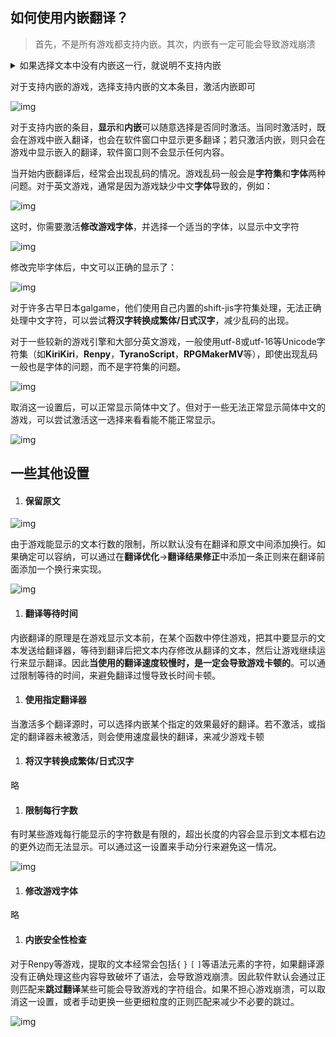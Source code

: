 ## 如何使用内嵌翻译？

> 首先，不是所有游戏都支持内嵌。其次，内嵌有一定可能会导致游戏崩溃


<details>
  <summary>如果选择文本中没有内嵌这一行，就说明不支持内嵌</summary>
  <img src="https://image.lunatranslator.org/zh/embed/noembed.png">
  <img src="https://image.lunatranslator.org/zh/embed/someembed.png">
</details>

对于支持内嵌的游戏，选择支持内嵌的文本条目，激活内嵌即可

![img](https://image.lunatranslator.org/zh/embed/select.png)

对于支持内嵌的条目，**显示**和**内嵌**可以随意选择是否同时激活。当同时激活时，既会在游戏中嵌入翻译，也会在软件窗口中显示更多翻译；若只激活内嵌，则只会在游戏中显示嵌入的翻译，软件窗口则不会显示任何内容。

当开始内嵌翻译后，经常会出现乱码的情况。游戏乱码一般会是**字符集**和**字体**两种问题。对于英文游戏，通常是因为游戏缺少中文**字体**导致的，例如：

![img](https://image.lunatranslator.org/zh/embed/luanma.png)

这时，你需要激活**修改游戏字体**，并选择一个适当的字体，以显示中文字符

![img](https://image.lunatranslator.org/zh/embed/ziti.png)

修改完毕字体后，中文可以正确的显示了：

![img](https://image.lunatranslator.org/zh/embed/okembed.png)

对于许多古早日本galgame，他们使用自己内置的shift-jis字符集处理，无法正确处理中文字符，可以尝试**将汉字转换成繁体/日式汉字**，减少乱码的出现。

对于一些较新的游戏引擎和大部分英文游戏，一般使用utf-8或utf-16等Unicode字符集（如**KiriKiri**，**Renpy**，**TyranoScript**，**RPGMakerMV**等），即使出现乱码一般也是字体的问题，而不是字符集的问题。

![img](https://image.lunatranslator.org/zh/embed/fanti.png)

取消这一设置后，可以正常显示简体中文了。但对于一些无法正常显示简体中文的游戏，可以尝试激活这一选择来看看能不能正常显示。

![img](https://image.lunatranslator.org/zh/embed/good.png)

## 一些其他设置

1. #### 保留原文

  ![img](https://image.lunatranslator.org/zh/embed/keeporigin.png)

  由于游戏能显示的文本行数的限制，所以默认没有在翻译和原文中间添加换行。如果确定可以容纳，可以通过在**翻译优化**->**翻译结果修正**中添加一条正则来在翻译前面添加一个换行来实现。

  ![img](https://image.lunatranslator.org/zh/embed/addspace.png)

1. #### 翻译等待时间

  内嵌翻译的原理是在游戏显示文本前，在某个函数中停住游戏，把其中要显示的文本发送给翻译器，等待到翻译后把文本内存修改从翻译的文本，然后让游戏继续运行来显示翻译。因此**当使用的翻译速度较慢时，是一定会导致游戏卡顿的**。可以通过限制等待的时间，来避免翻译过慢导致长时间卡顿。

1. #### 使用指定翻译器

  当激活多个翻译源时，可以选择内嵌某个指定的效果最好的翻译。若不激活，或指定的翻译器未被激活，则会使用速度最快的翻译，来减少游戏卡顿

1. #### 将汉字转换成繁体/日式汉字

  略

1. #### 限制每行字数

  有时某些游戏每行能显示的字符数是有限的，超出长度的内容会显示到文本框右边的更外边而无法显示。可以通过这一设置来手动分行来避免这一情况。

  ![img](https://image.lunatranslator.org/zh/embed/limitlength.png)

1. #### 修改游戏字体

  略

1. #### 内嵌安全性检查

  对于Renpy等游戏，提取的文本经常会包括`{` `}` `[` `]`等语法元素的字符，如果翻译源没有正确处理这些内容导致破坏了语法，会导致游戏崩溃。因此软件默认会通过正则匹配来**跳过翻译**某些可能会导致游戏的字符组合。如果不担心游戏崩溃，可以取消这一设置，或者手动更换一些更细粒度的正则匹配来减少不必要的跳过。

  ![img](https://image.lunatranslator.org/zh/embed/safeskip.png)